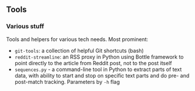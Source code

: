 ## Tools

### Various stuff

Tools and helpers for various tech needs. Most prominent:

- `git-tools`: a collection of helpful Git shortcuts (bash)
- `reddit-streamline`: an RSS proxy in Python using Bottle framework to point directly to the article from Reddit post, not to the post itself
- `sequences.py` - a command-line tool in Python to extract parts of text data, with ability to start and stop on specific text parts and do pre- and post-match tracking. Parameters by `-h` flag